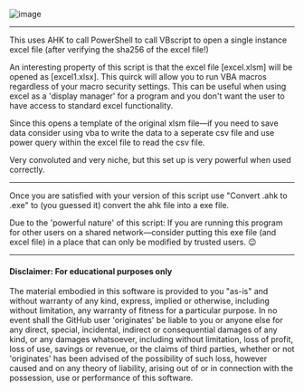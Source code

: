 ![image](https://github.com/originates/HashCheck-and-Run/blob/main/hashcheck.png)

----

This uses AHK to call PowerShell to call VBscript to open a single instance excel file (after verifying the sha256 of the excel file!)

An interesting property of this script is that the excel file [excel.xlsm] will be opened as [excel1.xlsx]. This quirck will allow you to run VBA macros regardless of your macro security settings. 
This can be useful when using excel as a 'display manager' for a program and you don't want the user to have access to standard excel functionality.

Since this opens a template of the original xlsm file—if you need to save data consider using vba to write the data to a seperate csv file and use power query within the excel file to read the csv file.

Very convoluted and very niche, but this set up is very powerful when used correctly.

----

Once you are satisfied with your version of this script use "Convert .ahk to .exe" to (you guessed it) convert the ahk file into a exe file. 

Due to the 'powerful nature' of this script: If you are running this program for other users on a shared network—consider putting this exe file (and excel file) in a place that can only be modified by trusted users. 😉

----


#### Disclaimer: For educational purposes only
The material embodied in this software is provided to you "as-is" and without warranty of any kind, express, implied or otherwise, including without limitation, any warranty of fitness for a particular purpose. In no event shall the GitHub user 'originates' be liable to you or anyone else for any direct, special, incidental, indirect or consequential damages of any kind, or any damages whatsoever, including without limitation, loss of profit, loss of use, savings or revenue, or the claims of third parties, whether or not 'originates' has been advised of the possibility of such loss, however caused and on any theory of liability, arising out of or in connection with the possession, use or performance of this software.


